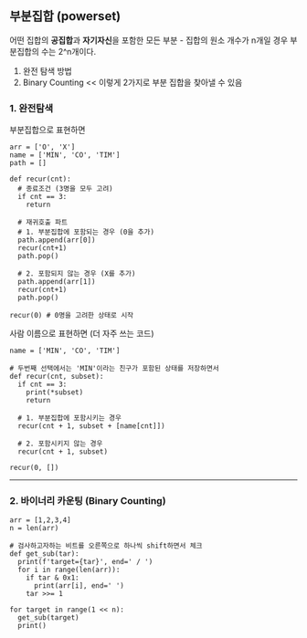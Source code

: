 ## 부분집합 (powerset)
어떤 집합의 **공집합**과 **자기자신**을 포함한 모든 부분 - 집합의 원소 개수가 n개일 경우 부분집합의 수는 2^n개이다.
1) 완전 탐색 방법 
2) Binary Counting
<< 이렇게 2가지로 부분 집합을 찾아낼 수 있음

### 1. 완전탐색
부분집합으로 표현하면

```
arr = ['O', 'X']
name = ['MIN', 'CO', 'TIM']
path = []

def recur(cnt):
  # 종료조건 (3명을 모두 고려)
  if cnt == 3:
    return

  # 재귀호출 파트
  # 1. 부분집합에 포함되는 경우 (0을 추가)
  path.append(arr[0])
  recur(cnt+1)
  path.pop()

  # 2. 포함되지 않는 경우 (X를 추가)
  path.append(arr[1])
  recur(cnt+1)
  path.pop()

recur(0) # 0명을 고려한 상태로 시작
```

사람 이름으로 표현하면 (더 자주 쓰는 코드)
```
name = ['MIN', 'CO', 'TIM']

# 두번째 선택에서는 'MIN'이라는 친구가 포함된 상태를 저장하면서
def recur(cnt, subset):
  if cnt == 3:
    print(*subset)
    return

  # 1. 부분집합에 포함시키는 경우
  recur(cnt + 1, subset + [name[cnt]])

  # 2. 포함시키지 않는 경우
  recur(cnt + 1, subset)

recur(0, [])
```

---

### 2. 바이너리 카운팅 (Binary Counting)
```
arr = [1,2,3,4]
n = len(arr)

# 검사하고자하는 비트를 오른쪽으로 하나씩 shift하면서 체크
def get_sub(tar):
  print(f'target={tar}', end=' / ')
  for i in range(len(arr)):
    if tar & 0x1:
      print(arr[i], end=' ')
    tar >>= 1

for target in range(1 << n):
  get_sub(target)
  print()
```